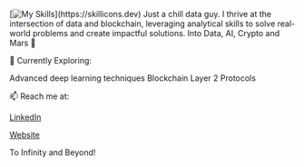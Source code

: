 [![My Skills](https://skillicons.dev/icons?i=python,tensorflow,cs,postman,aws,azure,Solidity,)](https://skillicons.dev)
Just a chill data guy. I thrive at the intersection of data and blockchain, leveraging analytical skills to solve real-world problems and create impactful solutions. Into Data, AI, Crypto and Mars 🚀

🌱 Currently Exploring:

Advanced deep learning techniques
Blockchain Layer 2 Protocols

📫 Reach me at:

[LinkedIn](https://www.linkedin.com/in/isaaczarspada/)

[Website](Zarspada.com)

To Infinity and Beyond!
